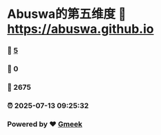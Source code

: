 # Abuswa的第五维度 :link: https://abuswa.github.io 
### :page_facing_up: [5](https://abuswa.github.io/tag.html) 
### :speech_balloon: 0 
### :hibiscus: 2675 
### :alarm_clock: 2025-07-13 09:25:32 
### Powered by :heart: [Gmeek](https://github.com/Meekdai/Gmeek)
